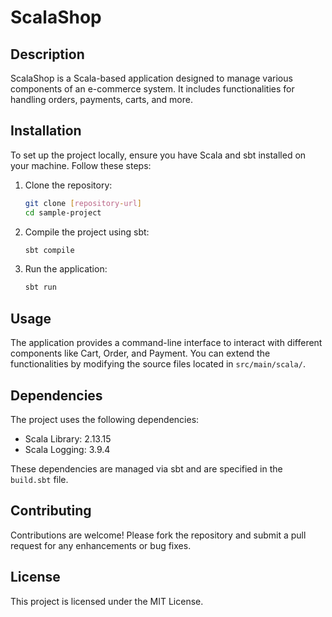 # ScalaShop

## Description

ScalaShop is a Scala-based application designed to manage various components of an e-commerce system. It includes functionalities for handling orders, payments, carts, and more.

## Installation

To set up the project locally, ensure you have Scala and sbt installed on your machine. Follow these steps:

1. Clone the repository:
   ```bash
   git clone [repository-url]
   cd sample-project
   ```

2. Compile the project using sbt:
   ```bash
   sbt compile
   ```

3. Run the application:
   ```bash
   sbt run
   ```

## Usage

The application provides a command-line interface to interact with different components like Cart, Order, and Payment. You can extend the functionalities by modifying the source files located in `src/main/scala/`.

## Dependencies

The project uses the following dependencies:
- Scala Library: 2.13.15
- Scala Logging: 3.9.4

These dependencies are managed via sbt and are specified in the `build.sbt` file.

## Contributing

Contributions are welcome! Please fork the repository and submit a pull request for any enhancements or bug fixes.

## License

This project is licensed under the MIT License.
